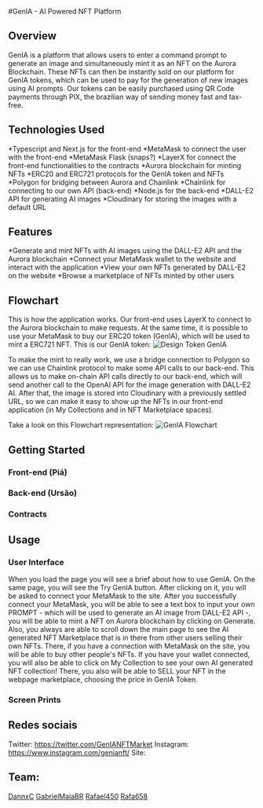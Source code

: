 #GenIA - AI Powered NFT Platform 


## Overview

GenIA is a platform that allows users to enter a command prompt to generate an image and simultaneously mint it as an NFT on the Aurora Blockchain. These NFTs can then be instantly sold on our platform for GenIA tokens, which can be used to pay for the generation of new images using AI prompts. Our tokens can be easily purchased using QR Code payments through PIX, the brazilian way of sending money fast and tax-free.

## Technologies Used
*Typescript and Next.js for the front-end
*MetaMask to connect the user with the front-end
*MetaMask Flask (snaps?)
*LayerX for connect the front-end functionalities to the contracts
*Aurora blockchain for minting NFTs
*ERC20 and ERC721 protocols for the GenIA token and NFTs
*Polygon for bridging between Aurora and Chainlink
*Chainlink for connecting to our own API (back-end)
*Node.js for the back-end
*DALL-E2 API for generating AI images
*Cloudinary for storing the images with a default URL

## Features
*Generate and mint NFTs with AI images using the DALL-E2 API and the Aurora blockchain
*Connect your MetaMask wallet to the website and interact with the application
*View your own NFTs generated by DALL-E2 on the website
*Browse a marketplace of NFTs minted by other users

## Flowchart
This is how the application works.
Our front-end uses LayerX to connect to the Aurora blockchain to make requests. At the same time, it is possible to use your MetaMask to buy our ERC20 token (GenIA), which will be used to mint a ERC721 NFT. 
This is our GenIA token:
![Design Token GenIA](https://user-images.githubusercontent.com/101767386/229327957-ea444163-4399-4cf1-899c-d39c3b03eda8.png)

To make the mint to really work, we use a bridge connection to Polygon so we can use Chainlink protocol to make some API calls to our back-end. This allows us to make on-chain API calls directly to our back-end, which will send another call to the OpenAI API for the image generation with DALL-E2 AI. After that, the image is stored into Cloudinary with a previously settled URL, so we can make it easy to show up the NFTs in our front-end application (in My Collections and in NFT Marketplace spaces).

Take a look on this Flowchart representation:
![GenIA Flowchart](https://user-images.githubusercontent.com/101767386/229328062-6161c5db-967d-4f83-903e-12862d29114c.jpg)


## Getting Started
### Front-end (Piá)
### Back-end (Ursão)
### Contracts

## Usage
### User Interface
When you load the page you will see a brief about how to use GenIA. On the same page, you will see the Try GenIA button. After clicking on it, you will be asked to connect your MetaMask to the site. After you successfully connect your MetaMask, you will be able to see a text box to input your own PROMPT - which will be used to generate an AI image from DALL-E2 API -, you will be able to mint a NFT on Aurora blockchain by clicking on Generate.
Also, you always are able to scroll down the main page to see the AI generated NFT Marketplace that is in there from other users selling their own NFTs. There, if you have a connection with MetaMask on the site, you will be able to buy other people's NFTs.
If you have your wallet connected, you will also be able to click on My Collection to see your own AI generated NFT collection! There, you also will be able to SELL your NFT in the webpage marketplace, choosing the price in GenIA Token.

### Screen Prints




## Redes sociais

Twitter: https://twitter.com/GenIANFTMarket
Instagram: https://www.instagram.com/genianft/
Site:


## Team:
[DannxC](https://github.com/DannxC)
[GabrielMaiaBR](https://github.com/GabrielMaiaBR)
[Rafael450](https://github.com/Rafael450)
[Rafa658](https://github.com/Rafa658)
